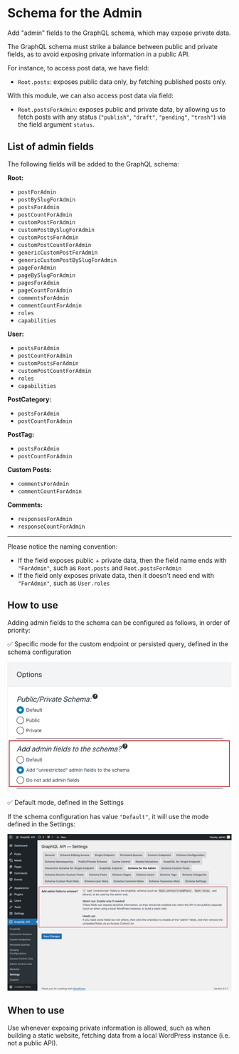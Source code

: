 # Schema for the Admin

Add "admin" fields to the GraphQL schema, which may expose private data.

The GraphQL schema must strike a balance between public and private fields, as to avoid exposing private information in a public API.

For instance, to access post data, we have field:

- `Root.posts`: exposes public data only, by fetching published posts only.

With this module, we can also access post data via field:

- `Root.postsForAdmin`: exposes public and private data, by allowing us to fetch posts with any status (`"publish"`, `"draft"`, `"pending"`, `"trash"`) via the field argument `status`.

## List of admin fields

The following fields will be added to the GraphQL schema:

**Root:**

- `postForAdmin`
- `postBySlugForAdmin`
- `postsForAdmin`
- `postCountForAdmin`
- `customPostForAdmin`
- `customPostBySlugForAdmin`
- `customPostsForAdmin`
- `customPostCountForAdmin`
- `genericCustomPostForAdmin`
- `genericCustomPostBySlugForAdmin`
- `pageForAdmin`
- `pageBySlugForAdmin`
- `pagesForAdmin`
- `pageCountForAdmin`
- `commentsForAdmin`
- `commentCountForAdmin`
- `roles`
- `capabilities`

**User:**

- `postsForAdmin`
- `postCountForAdmin`
- `customPostsForAdmin`
- `customPostCountForAdmin`
- `roles`
- `capabilities`

**PostCategory:**

- `postsForAdmin`
- `postCountForAdmin`

**PostTag:**

- `postsForAdmin`
- `postCountForAdmin`

**Custom Posts:**

- `commentsForAdmin`
- `commentCountForAdmin`

**Comments:**

- `responsesForAdmin`
- `responseCountForAdmin`

---

Please notice the naming convention:

- If the field exposes public + private data, then the field name ends with `"ForAdmin"`, such as `Root.posts` and `Root.postsForAdmin`
- If the field only exposes private data, then it doesn't need end with `"ForAdmin"`, such as `User.roles`

## How to use

Adding admin fields to the schema can be configured as follows, in order of priority:

✅ Specific mode for the custom endpoint or persisted query, defined in the schema configuration

<a href="../../images/schema-configuration-adding-admin-fields-to-schema.png" target="_blank">![Adding admin fields to the schema, set in the Schema configuration](../../images/schema-configuration-adding-admin-fields-to-schema.png "Adding admin fields to the schema, set in the Schema configuration")</a>

✅ Default mode, defined in the Settings

If the schema configuration has value `"Default"`, it will use the mode defined in the Settings:

<a href="../../images/settings-admin-schema.png" target="_blank">![Schema for the Admin, in the Settings](../../images/settings-admin-schema.png "Schema for the Admin, in the Settings")</a>

## When to use

Use whenever exposing private information is allowed, such as when building a static website, fetching data from a local WordPress instance (i.e. not a public API).

